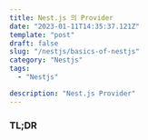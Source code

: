 ```yaml
---
title: Nest.js 의 Provider
date: "2023-01-11T14:35:37.121Z"
template: "post"
draft: false
slug: "/nestjs/basics-of-nestjs"
category: "Nestjs"
tags:
  - "Nestjs"

description: "Nest.js Provider"
---
```


### TL;DR
